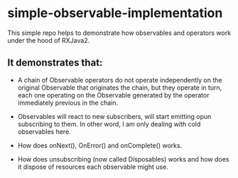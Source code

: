 # simple-observable-implementation

This simple repo helps to demonstrate how observables and operators work under the hood of RXJava2.

## It demonstrates that:

- A chain of Observable operators do not operate independently on the original Observable that originates the chain, but they operate in turn, each one operating on the Observable generated by the operator immediately previous in the chain.

- Observables will react to new subscribers, will start emitting opun subscribing to them. In other word, I am only dealing with cold observables here.

- How does onNext(), OnError() and onComplete() works.

- How does unsubscribing (now called Disposables) works and how does it dispose of resources each observable might use.
